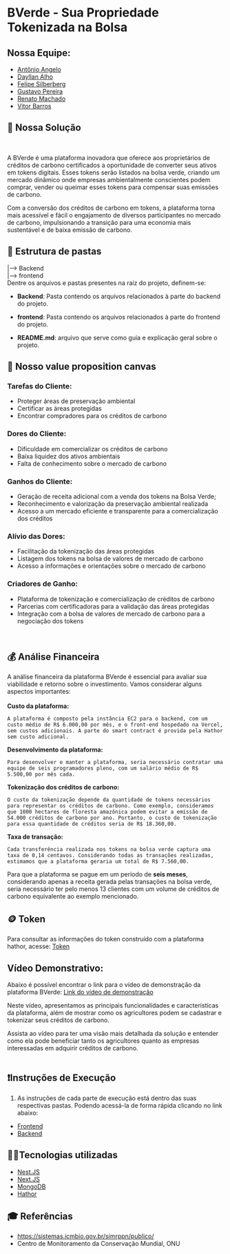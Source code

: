# BVerde - Sua Propriedade Tokenizada na Bolsa

## Nossa Equipe:

- <a href="https://www.linkedin.com/in/antonio-angelo-teixeira-a70b781a7/">Antônio Angelo</a>
- <a href="https://www.linkedin.com/in/dayllan-alho/"> Dayllan Alho</a>
- <a href="https://www.linkedin.com/in/felipesilberberg/">Felipe Silberberg</a>
- <a href="https://www.linkedin.com/in/gustavo-pereira1/">Gustavo Pereira</a>
- <a href="https://www.linkedin.com/in/renatosilvamachado/">Renato Machado</a>
- <a href="https://www.linkedin.com/in/vitoraugustobarros/">Vitor Barros</a> 

## 📝 Nossa Solução
<br>

A BVerde é uma plataforma inovadora que oferece aos proprietários de créditos de carbono certificados a oportunidade de converter seus ativos em tokens digitais. Esses tokens serão listados na bolsa verde, criando um mercado dinâmico onde empresas ambientalmente conscientes podem comprar, vender ou queimar esses tokens para compensar suas emissões de carbono.<br>

Com a conversão dos créditos de carbono em tokens, a plataforma torna mais acessível e fácil o engajamento de diversos participantes no mercado de carbono, impulsionando a transição para uma economia mais sustentável e de baixa emissão de carbono.
## 📁 Estrutura de pastas

|--> Backend<br>
|--> frontend<br>
Dentre os arquivos e pastas presentes na raiz do projeto, definem-se:

- <b>Backend</b>: Pasta contendo os arquivos relacionados à parte do backend do projeto.

- <b>frontend</b>: Pasta contendo os arquivos relacionados à parte do frontend do projeto.

- <b>README.md</b>: arquivo que serve como guia e explicação geral sobre o projeto.

## 💼 <b>Nosso value proposition canvas</b>

### <b>Tarefas do Cliente:</b>
- Proteger áreas de preservação ambiental
- Certificar as áreas protegidas
- Encontrar compradores para os créditos de carbono

### <b>Dores do Cliente:</b>
- Dificuldade em comercializar os créditos de carbono
- Baixa liquidez dos ativos ambientais 
- Falta de conhecimento sobre o mercado de carbono

### <b>Ganhos do Cliente: </b>
- Geração de receita adicional com a venda dos tokens na Bolsa Verde;
- Reconhecimento e valorização da preservação ambiental realizada
- Acesso a um mercado eficiente e transparente para a comercialização dos créditos

### <b>Alívio das Dores:</b>
- Facilitação da tokenização das áreas protegidas
- Listagem dos tokens na bolsa de valores de mercado de carbono
- Acesso a informações e orientações sobre o mercado de carbono

### <b>Criadores de Ganho:</b>
- Plataforma de tokenização e comercialização de créditos de carbono
- Parcerias com certificadoras para a validação das áreas protegidas
- Integração com a bolsa de valores de mercado de carbono para a negociação dos tokens

<br>

## <b>💰 Análise Financeira</b>
A análise financeira da plataforma BVerde é essencial para avaliar sua viabilidade e retorno sobre o investimento. Vamos considerar alguns aspectos importantes:
<br><br><b>Custo da plataforma:</b>

```
A plataforma é composto pela instância EC2 para o backend, com um custo médio de R$ 6.000,00 por mês, e o front-end hospedado na Vercel, sem custos adicionais. A parte do smart contract é provida pela Hathor sem custo adicional.
```

<b>Desenvolvimento da plataforma:</b>
```
Para desenvolver e manter a plataforma, seria necessário contratar uma equipe de seis programadores pleno, com um salário médio de R$ 5.500,00 por mês cada.
```

<b>Tokenização dos créditos de carbono:</b>
```
O custo da tokenização depende da quantidade de tokens necessários para representar os créditos de carbono. Como exemplo, consideramos que 1000 hectares de floresta amazônica podem evitar a emissão de 54.000 créditos de carbono por ano. Portanto, o custo de tokenização para essa quantidade de créditos seria de R$ 18.360,00.
```

<b>Taxa de transação:</b>
```
Cada transferência realizada nos tokens na bolsa verde captura uma taxa de 0,14 centavos. Considerando todas as transações realizadas, estimamos que a plataforma geraria um total de R$ 7.560,00.
```
Para que a plataforma se pague em um período de <b>seis meses</b>, considerando apenas a receita gerada pelas transações na bolsa verde, seria necessário ter pelo menos 13 clientes com um volume de créditos de carbono equivalente ao exemplo mencionado.
## 🪙 Token

Para consultar as informações do token construído com a plataforma hathor, acesse:
<a href="https://github.com/Lederback/BVerde/tree/main/Backend">Token</a> 

## Vídeo Demonstrativo:
Abaixo é possível encontrar o link para o vídeo de demonstração da plataforma BVerde: <a href="">Link do vídeo de demonstração </a>

Neste vídeo, apresentamos as principais funcionalidades e características da plataforma, além de mostrar como os agricultores podem se cadastrar e tokenizar seus créditos de carbono.

Assista ao vídeo para ter uma visão mais detalhada da solução e entender como ela pode beneficiar tanto os agricultores quanto as empresas interessadas em adquirir créditos de carbono.
<br><br>

## ❗️Instruções de Execução
1. As instruções de cada parte de execução está dentro das suas respectivas pastas.
Podendo acessá-la de forma rápida clicando no link abaixo:<br>
- <a href="https://github.com/Lederback/BVerde/tree/main/frontend">Frontend</a><br>
- <a href="https://github.com/Lederback/BVerde/tree/main/Backend">Backend</a>

## 👨‍💻Tecnologias utilizadas
- <a href="https://nestjs.com/">Nest.JS</a><br>
- <a href="https://nextjs.org/">Next.JS</a><br>
- <a href="https://www.mongodb.com/">MongoDB</a><br>
- <a href="https://hathor.network/">Hathor</a><br>


## 🎓 Referências
- https://sistemas.icmbio.gov.br/simrppn/publico/
- Centro de Monitoramento da Conservação Mundial, ONU


